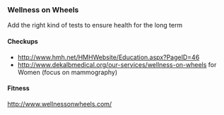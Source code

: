 ### Wellness on Wheels 

Add the right kind of tests to ensure health for the long term 

#### Checkups
- http://www.hmh.net/HMHWebsite/Education.aspx?PageID=46
- http://www.dekalbmedical.org/our-services/wellness-on-wheels for Women (focus on mammography) 

#### Fitness 
http://www.wellnessonwheels.com/

